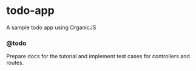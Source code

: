# todo-app
A sample todo app using OrganicJS

### @todo
Prepare docs for the tutorial and implement test cases for controllers and routes.
